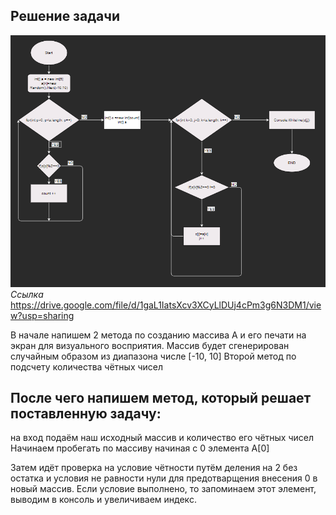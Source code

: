 ## Решение задачи
![Блок схема!](Scheme.png) 
_Ccылка_ https://drive.google.com/file/d/1gaL1IatsXcv3XCyLlDUj4cPm3g6N3DM1/view?usp=sharing 

В начале напишем 2 метода по созданию массива А и его печати на экран для визуального восприятия. 
Массив будет сгенерирован случайным образом из диапазона числе [-10, 10]
Второй метод по подсчету количества чётных чисел

## После чего напишем метод, который решает поставленную задачу: 
на вход подаём наш исходный массив и количество его чётных чисел
Начинаем пробегать по массиву начиная с 0 элемента A[0]

Затем идёт проверка на условие чётности путём деления на 2 без остатка и условия не равности нули для предотварщения внесения 0 в новый массив. Если условие выполнено, то запоминаем этот элемент, выводим в консоль и увеличиваем индекс. 
